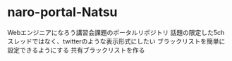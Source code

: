 # naro-portal-Natsu
Webエンジニアになろう講習会課題のポータルリポジトリ
話題の限定した5ch
スレッドではなく、twitterのような表示形式にしたい
ブラックリストを簡単に設定できるようにする
共有ブラックリストを作る
